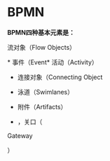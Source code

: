 # BPMN

**BPMN四种基本元素是：**

流对象（Flow Objects）

\* 事件（Event\* 活动（Activity）

* 连接对象（Connecting Object

* 泳道（Swimlanes）























* 附件（Artifacts）

* ，关口（

Gateway

）

